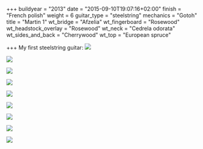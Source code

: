 +++
buildyear = "2013"
date = "2015-09-10T19:07:16+02:00"
finish = "French polish"
weight = 6
guitar_type = "steelstring"
mechanics = "Gotoh"
title = "Martin 1"
wt_bridge = "Afzelia"
wt_fingerboard = "Rosewood"
wt_headstock_overlay = "Rosewood"
wt_neck = "Cedrela odorata"
wt_sides_and_back = "Cherrywood"
wt_top = "European spruce"

+++
My first steelstring guitar:
![](https://farm6.staticflickr.com/5637/20819755213_0b11137b03_h.jpg)

![](https://farm1.staticflickr.com/710/20819754513_c49b2d07a7_h.jpg)

![](https://farm6.staticflickr.com/5800/21449327801_cca4b47188_c.jpg)

![](https://farm1.staticflickr.com/592/21440823775_b27a194d74_c.jpg)

![](https://farm6.staticflickr.com/5774/21414597746_09e3181cfc_c.jpg)

![](https://farm6.staticflickr.com/5662/21429884512_7972e50e0d_c.jpg)

![](https://farm1.staticflickr.com/599/20819746013_311aea2f7b_c.jpg)

![](https://farm6.staticflickr.com/5772/21253008528_ee2f6aa010_c.jpg)

![](https://farm1.staticflickr.com/662/21449321961_e919717241_c.jpg)